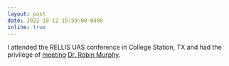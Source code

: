 ```yaml
---
layout: post
date: 2022-10-12 15:59:00-0400
inline: true
---
```


I attended the RELLIS UAS conference in College Station, TX and had the privilege of <a target="_blank" href="{{ '/assets/img/dr-robin-murphy.jpeg' | prepend: site.baseurl | prepend: site.url }}">meeting</a> <a href="https://en.wikipedia.org/wiki/Robin_Murphy" target="blank">Dr. Robin Murphy</a>.